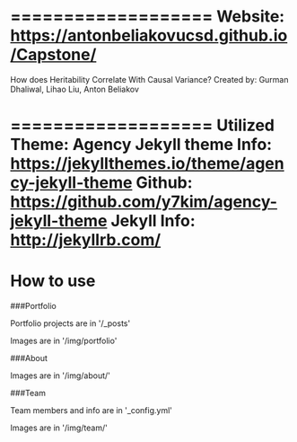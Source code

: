 ===================
Website: https://antonbeliakovucsd.github.io/Capstone/
===================

How does Heritability Correlate With Causal Variance?
Created by: Gurman Dhaliwal, Lihao Liu, Anton Beliakov

===================
Utilized Theme: Agency Jekyll theme
Info: https://jekyllthemes.io/theme/agency-jekyll-theme
Github: https://github.com/y7kim/agency-jekyll-theme
Jekyll Info: http://jekyllrb.com/
====================

# How to use

###Portfolio 

Portfolio projects are in '/_posts'

Images are in '/img/portfolio'

###About

Images are in '/img/about/'

###Team

Team members and info are in '_config.yml'

Images are in '/img/team/'